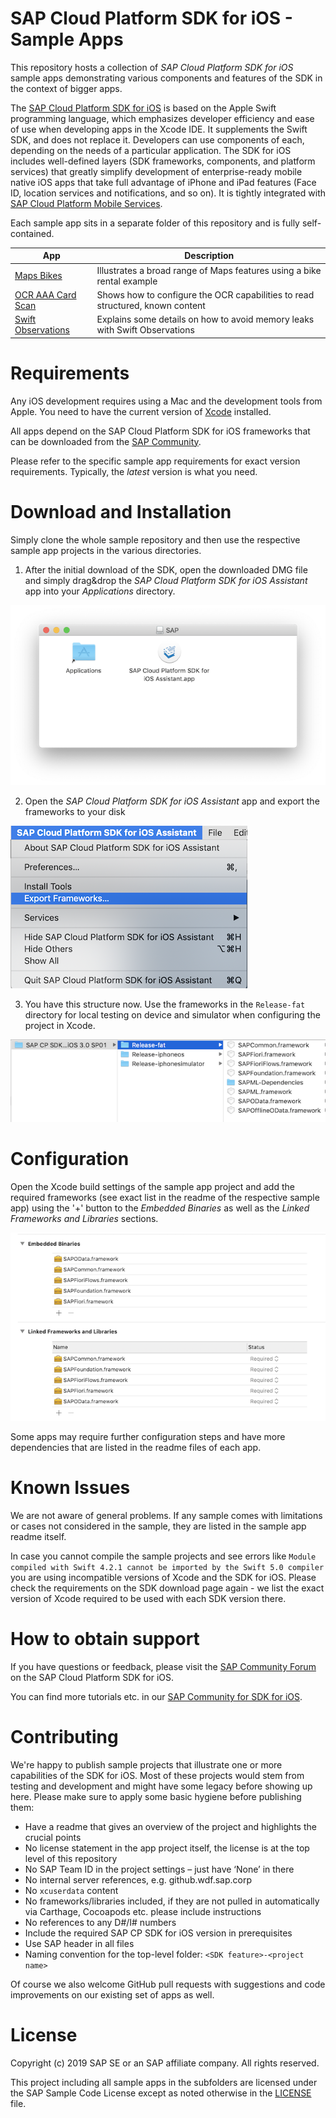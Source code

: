# SAP Cloud Platform SDK for iOS - Sample Apps
This repository hosts a collection of *SAP Cloud Platform SDK for iOS* sample apps demonstrating various components and features of the SDK in the context of bigger apps.

The [SAP Cloud Platform SDK for iOS](https://help.sap.com/viewer/p/SAP_CLOUD_PLATFORM_SDK_FOR_IOS) is based on the Apple Swift programming language, which emphasizes developer efficiency and ease of use when developing apps in the Xcode IDE. 
It supplements the Swift SDK, and does not replace it. 
Developers can use components of each, depending on the needs of a particular application.
The SDK for iOS includes well-defined layers (SDK frameworks, components, and platform services) that greatly simplify development of enterprise-ready mobile native iOS apps that take full advantage of iPhone and iPad features (Face ID, location services and notifications, and so on). 
It is tightly integrated with [SAP Cloud Platform Mobile Services](https://help.sap.com/viewer/p/SAP_CLOUD_PLATFORM_MOBILE_SERVICES).

Each sample app sits in a separate folder of this repository and is fully self-contained.

| App                                       | Description                                                                |
| ----------------------------------------- | -------------------------------------------------------------------------- |
| [Maps Bikes](maps-bikes)                  | Illustrates a broad range of Maps features using a bike rental example |
| [OCR AAA Card Scan](ocr-AAACardScan)      | Shows how to configure the OCR capabilities to read structured, known content |
| [Swift Observations](swift-observations)  | Explains some details on how to avoid memory leaks with Swift Observations |

# Requirements
Any iOS development requires using a Mac and the development tools from Apple.
You need to have the current version of [Xcode](https://developer.apple.com/xcode/) installed.

All apps depend on the SAP Cloud Platform SDK for iOS frameworks that can be downloaded from the [SAP Community](https://www.sap.com/developer/trials-downloads/additional-downloads/sap-cloud-platform-sdk-for-ios-14485.html).

Please refer to the specific sample app requirements for exact version requirements.
Typically, the *latest* version is what you need.

# Download and Installation
Simply clone the whole sample repository and then use the respective sample app projects in the various directories.

1. After the initial download of the SDK, open the downloaded DMG file and simply drag&drop the *SAP Cloud Platform SDK for iOS Assistant* app into your *Applications* directory.

![Install Assistant](README-images/SDK-install-assistant.png)

2. Open the *SAP Cloud Platform SDK for iOS Assistant* app and export the frameworks to your disk

![Export Menu](README-images/SDK-install-export-frameworks.png)

3. You have this structure now. Use the frameworks in the `Release-fat` directory for local testing on device and simulator when configuring the project in Xcode.

![SDK Folder](README-images/SDK-install-folderstructure.png)

# Configuration
Open the Xcode build settings of the sample app project and add the required frameworks (see exact list in the readme of the respective sample app) using the '+' button to the *Embedded Binaries* as well as the *Linked Frameworks and Libraries* sections.

![Build Settings](README-images/SDK-install-add-frameworks.png)

Some apps may require further configuration steps and have more dependencies that are listed in the readme files of each app.

# Known Issues
We are not aware of general problems. 
If any sample comes with limitations or cases not considered in the sample, they are listed in the sample app readme itself.

In case you cannot compile the sample projects and see errors like `Module compiled with Swift 4.2.1 cannot be imported by the Swift 5.0 compiler` you are using incompatible versions of Xcode and the SDK for iOS. 
Please check the requirements on the SDK download page again - we list the exact version of Xcode required to be used with each SDK version there.

# How to obtain support
If you have questions or feedback, please visit the [SAP Community Forum](https://answers.sap.com/tags/73554900100800000743) on the SAP Cloud Platform SDK for iOS.

You can find more tutorials etc. in our [SAP Community for SDK for iOS](https://developers.sap.com/topics/cloud-platform-sdk-for-ios.html).

# Contributing
We're happy to publish sample projects that illustrate one or more capabilities of the SDK for iOS. 
Most of these projects would stem from testing and development and might have some legacy before showing up here.
Please make sure to apply some basic hygiene before publishing them:
* Have a readme that gives an overview of the project and highlights the crucial points
* No license statement in the app project itself, the license is at the top level of this repository
* No SAP Team ID in the project settings – just have ‘None’ in there
* No internal server references, e.g. github.wdf.sap.corp
* No `xcuserdata` content
* No frameworks/libraries included, if they are not pulled in automatically via Carthage, Cocoapods etc. please include instructions
* No references to any D#/I# numbers
* Include the required SAP CP SDK for iOS version in prerequisites
* Use SAP header in all files
* Naming convention for the top-level folder: `<SDK feature>-<project name>`

Of course we also welcome GitHub pull requests with suggestions and code improvements on our existing set of apps as well.

# License
Copyright (c) 2019 SAP SE or an SAP affiliate company. 
All rights reserved.

This project including all sample apps in the subfolders are licensed under the SAP Sample Code License except as noted otherwise in the [LICENSE](LICENSE) file.
